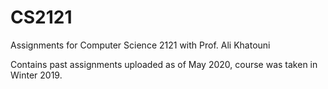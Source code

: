 # CS2121
Assignments for Computer Science 2121 with Prof. Ali Khatouni

Contains past assignments uploaded as of May 2020, course was taken in Winter 2019.
